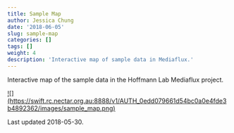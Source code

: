 ```yaml
---
title: Sample Map
author: Jessica Chung
date: '2018-06-05'
slug: sample-map
categories: []
tags: []
weight: 4
description: 'Interactive map of sample data in Mediaflux.'
---
```


Interactive map of the sample data in the Hoffmann Lab Mediaflux project.

<a href="../../sample_map.html" target="_blank">
![](https://swift.rc.nectar.org.au:8888/v1/AUTH_0edd079661d54bc0a0e4fde3b4892362/images/sample_map.png)
</a>

Last updated 2018-05-30.